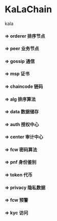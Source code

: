 # KaLaChain
kala



#### =>  orderer 排序节点
#### =>  peer 业务节点
#### =>  gossip 通信
#### =>  msp 证书 
#### =>  chaincode 链码
#### =>  alg  排序算法
#### =>  data 数据储存
#### =>  auth 授权中心
#### =>  center 审计中心
#### =>  fcw  密码算法
#### =>  pnf  身份鉴别
#### =>  token  代币
#### =>  privacy 隐私数据
#### =>  fcw 预警
#### =>  kyc 访问